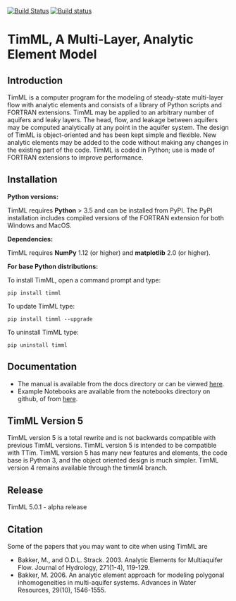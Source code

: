 [![Build Status](https://travis-ci.org/mbakker7/timml.svg?branch=master)](https://travis-ci.org/mbakker7/timml)
[![Build status](https://ci.appveyor.com/api/projects/status/github/mbakker7/timml/branch/master?svg=true)](https://ci.appveyor.com/project/mbakker7/timml/branch/master)

# TimML, A Multi-Layer, Analytic Element Model

## Introduction

TimML is a computer program for the modeling of steady-state multi-layer flow with analytic elements
and consists of a library of Python scripts and FORTRAN extensions.
TimML may be applied to an arbitrary number of aquifers and leaky layers.
The head, flow, and leakage between aquifers may be computed analytically at any point in the aquifer system.
The design of TimML is object-oriented and has been kept simple and flexible.
New analytic elements may be added to the code without making any changes in the existing part of the code.
TimML is coded in Python; use is made of FORTRAN extensions to improve performance.

## Installation

**Python versions:**

TimML requires **Python** > 3.5 and can be installed from PyPI.
The PyPI installation includes compiled versions of the FORTRAN extension
for both Windows and MacOS.


**Dependencies:**

TimML requires **NumPy** 1.12 (or higher) and **matplotlib** 2.0 (or higher). 

**For base Python distributions:**

To install TimML, open a command prompt and type:

    pip install timml

To update TimML type:

    pip install timml --upgrade

To uninstall TimML type:

    pip uninstall timml
    
## Documentation

* The manual is available from the docs directory or can be viewed [here](http://mbakker7.github.io/timml/docs/builddocs/html/index.html).
* Example Notebooks are available from the notebooks directory on github, of from [here](https://github.com/mbakker7/timml/tree/master/notebooks).

## TimML Version 5

TimML version 5 is a total rewrite and is not backwards compatible with previous TimML versions.
TimML version 5 is intended to be compatible with TTim.
TimML version 5 has many new features and elements, the code base is Python 3, and the object oriented design is much simpler.
TimML version 4 remains available through the timml4 branch.

## Release
TimML 5.0.1 - alpha release

## Citation

Some of the papers that you may want to cite when using TimML are

* Bakker, M., and O.D.L. Strack. 2003. Analytic Elements for Multiaquifer Flow. Journal of Hydrology, 271(1-4), 119-129.
* Bakker, M. 2006. An analytic element approach for modeling polygonal inhomogeneities in multi-aquifer systems. Advances in Water Resources, 29(10), 1546-1555.
